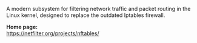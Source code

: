 A modern subsystem for filtering network traffic and packet routing in the Linux kernel,
designed to replace the outdated Iptables firewall.

**Home page:**  
<https://netfilter.org/projects/nftables/>
